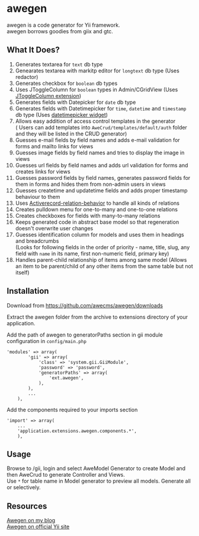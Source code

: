 # awegen

awegen is a code generator for Yii framework.  
awegen borrows goodies from giix and gtc.

## What It Does?

1. Generates textarea for `text` db type
2. Genearates textarea with markitp editor for `longtext` db type
(Uses redactor)
3. Generates checkbox for `boolean` db types
4. Uses JToggleColumn for `boolean` types in Admin/CGridView
(Uses [JToggleColumn extension](http://www.yiiframework.com/extension/jtogglecolumn/))
5. Generates fields with Datepicker for `date` db type
6. Generates fields with Datetimepicker for `time`, `datetime` and `timestamp` db type
(Uses [datetimepicker widget](http://www.yiiframework.com/extension/datetimepicker/))
7. Allows easy addition of access control templates in the generator  
( Users can add templates into `AweCrud/templates/default/auth` folder and they will be listed in the CRUD generator)
8. Guesses e-mail fields by field names and adds e-mail validation for forms and mailto links for views
9. Guesses image fields by field names and tries to display the image in views
10. Guesses url fields by field names and adds url validation for forms and creates links for views
11. Guesses password fields by field names, generates password fields for them in forms and hides them from non-admin users in views
12. Guesses createtime and updatetime fields and adds proper timestamp behaviour to them
13. Uses [Activerecord-relation-behavior](http://yiiext.github.com/extensions/activerecord-relation-behavior/index.html) to handle all kinds of relations
14. Creates pulldown menu for one-to-many and one-to-one relations
15. Creates checkboxes for fields with many-to-many relations
16. Keeps generated code in abstract base model so that regeneration doesn't overwrite user changes
17. Guesses identification column for models and uses them in headings and breadcrumbs  
(Looks for following fields in the order of priority - name, title, slug, any field  with `name` in its name, first non-numeric field, primary key)
18. Handles parent-child relationship of items among same model
(Allows an item to be parent/child of any other items from the same table but not itself)

## Installation

Download from <https://github.com/awecms/awegen/downloads>

Extract the awegen folder from the archive to extensions directory of your application.

Add the path of awegen to generatorPaths section in gii module configuration in `config/main.php`

~~~
'modules' => array(
        'gii' => array(
            'class' => 'system.gii.GiiModule',
            'password' => 'password',
            'generatorPaths' => array(
                'ext.awegen',
            ),
        ),
        ...
    ),
~~~

Add the components required to your imports section

~~~
'import' => array(
    ...
    'application.extensions.awegen.components.*',
    ),
~~~

## Usage

Browse to /gii, login and select AweModel Generator to create Model and then AweCrud to generate Controller and Views.  
Use `*` for table name in Model generator to preview all models. Generate all or selectively.

## Resources

[Awegen on my blog](http://motorscript.com/awegen-code-generator-for-yii/)  
[Awegen on official Yii site](http://www.yiiframework.com/extension/awegen/)
